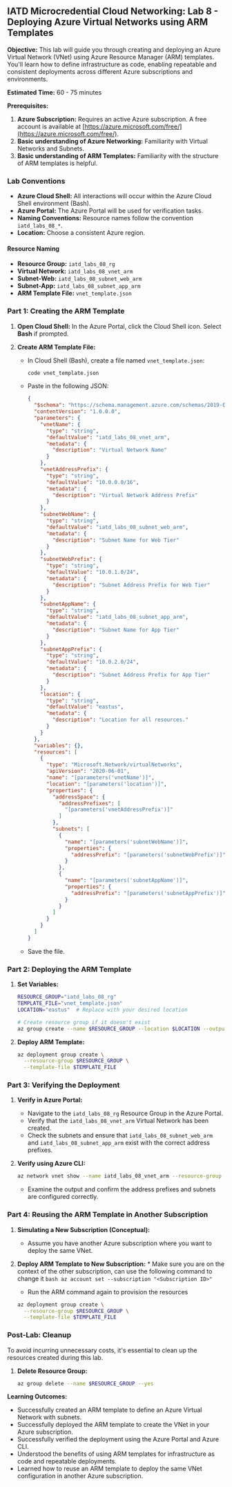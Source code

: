 ## IATD Microcredential Cloud Networking: Lab 8 - Deploying Azure Virtual Networks using ARM Templates

**Objective:** This lab will guide you through creating and deploying an Azure Virtual Network (VNet) using Azure Resource Manager (ARM) templates. You'll learn how to define infrastructure as code, enabling repeatable and consistent deployments across different Azure subscriptions and environments.

**Estimated Time:** 60 - 75 minutes

**Prerequisites:**

1.  **Azure Subscription:** Requires an active Azure subscription. A free account is available at [https://azure.microsoft.com/free/](https://azure.microsoft.com/free/).
2.  **Basic understanding of Azure Networking:** Familiarity with Virtual Networks and Subnets.
3.  **Basic understanding of ARM Templates:** Familiarity with the structure of ARM templates is helpful.

### Lab Conventions

*   **Azure Cloud Shell:** All interactions will occur within the Azure Cloud Shell environment (Bash).
*   **Azure Portal:** The Azure Portal will be used for verification tasks.
*   **Naming Conventions:** Resource names follow the convention `iatd_labs_08_*`.
*   **Location:** Choose a consistent Azure region.

#### Resource Naming

*   **Resource Group:** `iatd_labs_08_rg`
*   **Virtual Network:** `iatd_labs_08_vnet_arm`
*   **Subnet-Web:** `iatd_labs_08_subnet_web_arm`
*   **Subnet-App:** `iatd_labs_08_subnet_app_arm`
*   **ARM Template File:** `vnet_template.json`

### Part 1: Creating the ARM Template

1.  **Open Cloud Shell:** In the Azure Portal, click the Cloud Shell icon. Select **Bash** if prompted.

2.  **Create ARM Template File:**

    *   In Cloud Shell (Bash), create a file named `vnet_template.json`:
        ```bash
        code vnet_template.json
        ```

    *   Paste in the following JSON:

        ```json
        {
          "$schema": "https://schema.management.azure.com/schemas/2019-04-01/deploymentTemplate.json#",
          "contentVersion": "1.0.0.0",
          "parameters": {
            "vnetName": {
              "type": "string",
              "defaultValue": "iatd_labs_08_vnet_arm",
              "metadata": {
                "description": "Virtual Network Name"
              }
            },
            "vnetAddressPrefix": {
              "type": "string",
              "defaultValue": "10.0.0.0/16",
              "metadata": {
                "description": "Virtual Network Address Prefix"
              }
            },
            "subnetWebName": {
              "type": "string",
              "defaultValue": "iatd_labs_08_subnet_web_arm",
              "metadata": {
                "description": "Subnet Name for Web Tier"
              }
            },
            "subnetWebPrefix": {
              "type": "string",
              "defaultValue": "10.0.1.0/24",
              "metadata": {
                "description": "Subnet Address Prefix for Web Tier"
              }
            },
            "subnetAppName": {
              "type": "string",
              "defaultValue": "iatd_labs_08_subnet_app_arm",
              "metadata": {
                "description": "Subnet Name for App Tier"
              }
            },
            "subnetAppPrefix": {
              "type": "string",
              "defaultValue": "10.0.2.0/24",
              "metadata": {
                "description": "Subnet Address Prefix for App Tier"
              }
            },
            "location": {
              "type": "string",
              "defaultValue": "eastus",
              "metadata": {
                "description": "Location for all resources."
              }
            }
          },
          "variables": {},
          "resources": [
            {
              "type": "Microsoft.Network/virtualNetworks",
              "apiVersion": "2020-06-01",
              "name": "[parameters('vnetName')]",
              "location": "[parameters('location')]",
              "properties": {
                "addressSpace": {
                  "addressPrefixes": [
                    "[parameters('vnetAddressPrefix')]"
                  ]
                },
                "subnets": [
                  {
                    "name": "[parameters('subnetWebName')]",
                    "properties": {
                      "addressPrefix": "[parameters('subnetWebPrefix')]"
                    }
                  },
                  {
                    "name": "[parameters('subnetAppName')]",
                    "properties": {
                      "addressPrefix": "[parameters('subnetAppPrefix')]"
                    }
                  }
                ]
              }
            }
          ]
        }
        ```

    *   Save the file.

### Part 2: Deploying the ARM Template

1.  **Set Variables:**

    ```bash
    RESOURCE_GROUP="iatd_labs_08_rg"
    TEMPLATE_FILE="vnet_template.json"
    LOCATION="eastus"  # Replace with your desired location

    # Create resource group if it doesn't exist
    az group create --name $RESOURCE_GROUP --location $LOCATION --output json --only-show-errors
    ```

2.  **Deploy ARM Template:**

    ```bash
    az deployment group create \
      --resource-group $RESOURCE_GROUP \
      --template-file $TEMPLATE_FILE
    ```

### Part 3: Verifying the Deployment

1.  **Verify in Azure Portal:**

    *   Navigate to the `iatd_labs_08_rg` Resource Group in the Azure Portal.
    *   Verify that the `iatd_labs_08_vnet_arm` Virtual Network has been created.
    *   Check the subnets and ensure that `iatd_labs_08_subnet_web_arm` and `iatd_labs_08_subnet_app_arm` exist with the correct address prefixes.

2.  **Verify using Azure CLI:**

    ```bash
    az network vnet show --name iatd_labs_08_vnet_arm --resource-group $RESOURCE_GROUP
    ```

    *   Examine the output and confirm the address prefixes and subnets are configured correctly.

### Part 4: Reusing the ARM Template in Another Subscription

1.  **Simulating a New Subscription (Conceptual):**
    *   Assume you have another Azure subscription where you want to deploy the same VNet.

2.  **Deploy ARM Template to New Subscription:**
        *   Make sure you are on the context of the other subscription, can use the following command to change it
        ```bash
        az account set --subscription "<Subscription ID>"
        ```
    *  Run the ARM command again to provision the resources

    ```bash
    az deployment group create \
      --resource-group $RESOURCE_GROUP \
      --template-file $TEMPLATE_FILE
    ```

### Post-Lab: Cleanup

To avoid incurring unnecessary costs, it's essential to clean up the resources created during this lab.

1.  **Delete Resource Group:**

    ```bash
    az group delete --name $RESOURCE_GROUP --yes
    ```

**Learning Outcomes:**

*   Successfully created an ARM template to define an Azure Virtual Network with subnets.
*   Successfully deployed the ARM template to create the VNet in your Azure subscription.
*   Successfully verified the deployment using the Azure Portal and Azure CLI.
*   Understood the benefits of using ARM templates for infrastructure as code and repeatable deployments.
*   Learned how to reuse an ARM template to deploy the same VNet configuration in another Azure subscription.
